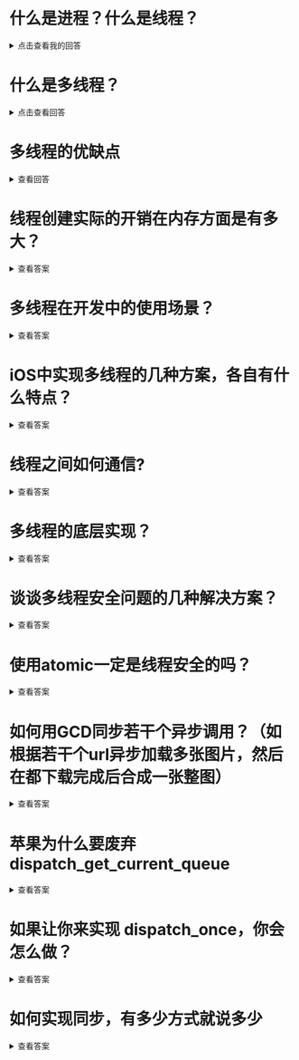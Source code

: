 
# 什么是进程？什么是线程？
<details>
  <summary>点击查看我的回答</summary>
  进程是系统的最小单元，一个程序在系统中拥有一个进程。系统由多个进程组成，一个进程拥有独立的内存区域。一个进程可以拥有多个线程，但是一定存在一个主线程。线程之间公用内存区域。主线程最大拥有1M的内存空间，子线程最大拥有512K的内存空间。
</details>

# 什么是多线程？
<details>
  <summary>点击查看回答</summary>
  因为CPU一次只能执行一个任务，但是CPU的处理速度十分的快。迅速的切换处理任务，就造成了并发执行的假象。这样的处理任务就叫做多线程。
  多线程是从硬件或者软件实现多个线程并发执行的技术。
</details>

# 多线程的优缺点
<details>
  <summary>查看回答</summary>
  优点是可以充分的利用多核的特性充分的利用资源，可以节省等待任务完成的时间。缺点是新增加一个子线程就要开辟512K的内存空间，造成内存暴涨。CPU的调用任务增多，造成运行温度升高，如果创建的子线程过多，可能造成程序卡死。多线程因为是资源共享，如果加锁不当则直接导致崩溃，加锁会影响程序的运行性能。
</details>

# 线程创建实际的开销在内存方面是有多大？
<details>
<summary>查看答案</summary>
  创建一个线程需要消耗90毫秒在栈创建512K的内存空间，占据1K的内核空间。
</details>

# 多线程在开发中的使用场景？
<details>
<summary>查看答案</summary>
  - 网络请求

  - 图片下载
  
  - 文件处理
  
  - 数据存储
  
  - 其他异步执行的任务
</details>

# iOS中实现多线程的几种方案，各自有什么特点？
<details>
  <summary>查看答案</summary>
  iOS中实现多线程主要有四种方式

  - ptheard

  > 这个是基于C的线程管理，跨平台，使用复杂，程序员管理，iOS开发中也不会去使用。

  - NSTheard

  > 这个是基于面向对象操作线程的，使用起来简单。局限性较强，不能设置依赖，当线程开始时候也不能取消线程。线程程序员自己管理，线程之间无法通信。

  - GCD

  > 基于C语言封装的线程管理，程序自己管理。基于闭包，使用简单。GCD分为异步执行和同步执行，一个线程分串行和并发两种。GCD常用dispatch_one用于一次执行代码创建单利，dispatch_apply可以异步执行循环，提高执行效率。dispatch_group可以同时异步一组任务等待完成。dispatch_barrier_async通过设置阻断可以让一些线程先执行，一些线程后执行。dispatch_semaphore可以进行数据加锁操作，也可以等待线程处理。dispatch_after可以做延时操作，dispatch_time可以做定时器。

  - NSOperation

  > 是基于GCD的封装，面向对象。没有GCD使用方便简单，但是可以添加线程依赖，并且支持线程取消，程序自己管理线程。对于创建的NSOperation添加到NSOperationQueue可以自动异步执行。没有添加直接执行start方法的会在当前线程执行任务。我们通常通过NSOperation的两个子类进行创建，也可以自己创建NSOperation子类自定义来使用。
</details>

# 线程之间如何通信?
<details>
  <summary>查看答案</summary>

  - performSelector:onThread:withObject:waitUntilDone:方法
  
  - NSMachPort
</details>

# 多线程的底层实现？
<details>
<summary>查看答案</summary>
底层是基于Mach线程实现的
</details>

# 谈谈多线程安全问题的几种解决方案？
<details>
<summary>查看答案</summary>
 我们通畅在开发中可以通过下面的集中方案解决线程安全，最简单是使用atomic保证属性访问的线程安全，但是对于可变的数组和字典来说不是线程安全的。还可以通过NSLock进行加锁，可以通过dispatch_semaphore信号量保持线程同步，还可以用@synchronized保障self线程安全。还可以使用POSIX互斥锁来解决线程安全，不太常用。
</details>

# 使用atomic一定是线程安全的吗？
<details>
<summary>查看答案</summary>
  如果是基本变量类型是线程安全的，atomic线程安全核心是在属性的set和get方法内部自动加锁。但是只是保证了属性的赋值和获取加锁。但是比如针对于可变的数组和字典，对于数组和字典变更内容没有没有加锁的，所以atomic不是绝对线程安全的。
</details>

# 如何用GCD同步若干个异步调用？（如根据若干个url异步加载多张图片，然后在都下载完成后合成一张整图）
<details>
<summary>查看答案</summary>
  这个我们知道多线程实现方案有四种，pthread难用还不如NSTheard明显不行。NSTheard只针对单个线程使用，功能少，线程通信都没。NSOperation这个特点就是依赖和取消线程，明显也不能解决。剩下就只能用GCD来解决了，通过对于GCD的了解，我们可以用dispatch_group和信号量来做。

  - 利用dispatch_group

  ```objc
    dispatch_group_t group = dispatch_group_create();
    dispatch_queue_t queue = dispatch_queue_create("dispatch_group", DISPATCH_QUEUE_CONCURRENT);
    dispatch_group_async(group, queue, ^{
        NSLog(@"下载图片1");
    });
    dispatch_group_async(group, queue, ^{
        NSLog(@"下载图片2");
    });
    dispatch_group_async(group, queue, ^{
        NSLog(@"下载图片3");
    });
    dispatch_group_async(group, queue, ^{
        NSLog(@"下载图片4");
    });
    dispatch_group_notify(group, queue, ^{
        NSLog(@"合成图片完成");
    });
  ```

  - dispatch_barrier_async阻断

  ```objc
    dispatch_queue_t queue = dispatch_queue_create("queue", DISPATCH_QUEUE_CONCURRENT);
    dispatch_async(queue, ^{
        NSLog(@"下载图片1");
    });
    dispatch_async(queue, ^{
        NSLog(@"下载图片2");
    });
    dispatch_async(queue, ^{
        NSLog(@"下载图片3");
    });
    dispatch_async(queue, ^{
        NSLog(@"下载图片4");
    });
    dispatch_barrier_async(queue, ^{
        NSLog(@"合成图片");
    });
  ```

  - dispatch_semaphore信号量

  ```objc
    dispatch_queue_t queue = dispatch_queue_create("queue", DISPATCH_QUEUE_CONCURRENT);
    dispatch_semaphore_t semaphore = dispatch_semaphore_create(4);
    dispatch_async(queue, ^{
        NSLog(@"下载图片1");
        dispatch_semaphore_signal(semaphore);
    });
    dispatch_async(queue, ^{
        NSLog(@"下载图片2");
        dispatch_semaphore_signal(semaphore);
    });
    dispatch_async(queue, ^{
        NSLog(@"下载图片3");
        dispatch_semaphore_signal(semaphore);
    });
    dispatch_async(queue, ^{
        NSLog(@"下载图片4");
        dispatch_semaphore_signal(semaphore);
    });
    dispatch_async(queue, ^{
        for (NSUInteger i = 0; i < 4; i ++) {
            dispatch_semaphore_wait(semaphore, DISPATCH_TIME_FOREVER);
        }
        NSLog(@"合成图片");
    });
  ```
  - NSOperation

  ```objc
        NSOperationQueue *queue = [[NSOperationQueue alloc] init];
    NSBlockOperation *operation1 = [NSBlockOperation blockOperationWithBlock:^{
        NSLog(@"operation1");
    }];
    NSBlockOperation *operation2 = [NSBlockOperation blockOperationWithBlock:^{
        NSLog(@"operation2");
    }];
    NSBlockOperation *operation3 = [NSBlockOperation blockOperationWithBlock:^{
        NSLog(@"operation3");
    }];
    NSBlockOperation *operation4 = [NSBlockOperation blockOperationWithBlock:^{
        NSLog(@"operation4");
    }];
    NSBlockOperation *operation5 = [NSBlockOperation blockOperationWithBlock:^{
        NSLog(@"operation5");
    }];
    [operation5 addDependency:operation1];
    [operation5 addDependency:operation2];
    [operation5 addDependency:operation3];
    [operation5 addDependency:operation4];
    [queue addOperations:@[operation1,operation2,operation3,operation4,operation5] waitUntilFinished:YES];
  ```
</details>

# 苹果为什么要废弃dispatch_get_current_queue
<details>
<summary>查看答案</summary>
  很容易导致死锁
</details>

# 如果让你来实现 dispatch_once，你会怎么做？
<details>
<summary>查看答案</summary>
  我们都知道dispatch_one声明一个静态变量。猜测一定是根据静态变量是否初始化来控制后面是否还执行。为了做到对于静态变量访问和修改，我们可以采用信号量等让后面执行的进行等待，之后等第一个运行完毕根据静态变量是否初始化来是否运行任务。
</details>

# 如何实现同步，有多少方式就说多少
<details>
<summary>查看答案</summary>

  - 使用dispatch_sync同步的执行代码
  
  - DISPATCH_QUEUE_SERIAL串行队列
  
  - dispatch_barrier阻断
  
  - dispatch_semaphore信号量
  
  - 设置线程数量为1
  
  - 用NSOperation设置串行依赖
</details>
